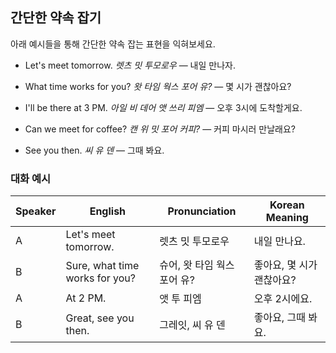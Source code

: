 ## 간단한 약속 잡기

아래 예시들을 통해 간단한 약속 잡는 표현을 익혀보세요.

- Let's meet tomorrow.
  *렛츠 밋 투모로우* — 내일 만나자.

- What time works for you?
  *왓 타임 웍스 포어 유?* — 몇 시가 괜찮아요?

- I'll be there at 3 PM.
  *아일 비 데어 앳 쓰리 피엠* — 오후 3시에 도착할게요.

- Can we meet for coffee?
  *캔 위 밋 포어 커피?* — 커피 마시러 만날래요?

- See you then.
  *씨 유 덴* — 그때 봐요.

### 대화 예시

| Speaker | English                   | Pronunciation             | Korean Meaning        |
|---------|---------------------------|---------------------------|-----------------------|
| A       | Let's meet tomorrow.      | 렛츠 밋 투모로우           | 내일 만나요.            |
| B       | Sure, what time works for you? | 슈어, 왓 타임 웍스 포어 유?   | 좋아요, 몇 시가 괜찮아요?  |
| A       | At 2 PM.                  | 앳 투 피엠                 | 오후 2시에요.           |
| B       | Great, see you then.      | 그레잇, 씨 유 덴            | 좋아요, 그때 봐요.       |